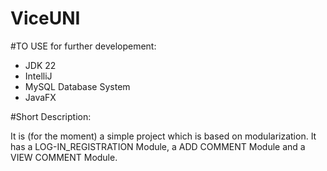 # ViceUNI

#TO USE for further developement:
- JDK 22
- IntelliJ
- MySQL Database System
- JavaFX

#Short Description:

It is (for the moment) a simple project which is based on modularization. It has a LOG-IN_REGISTRATION Module, a ADD COMMENT Module and a VIEW COMMENT Module. 
 
